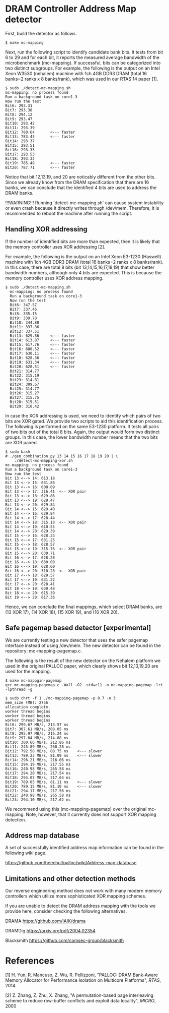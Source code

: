 DRAM Controller Address Map detector
====================================

First, build the detector as follows.

	$ make mc-mapping

Next, run the following script to identify candidate bank bits.
It tests from bit 6 to 29 and for each bit, it reports the measured 
average bandwidth of the microbenchmark (mc-mapping). If successful, 
bits can be categorized into two distinct subgroups. For example, 
the following is the output on an Intel Xeon W3530 (nehalem) machine 
with 1ch 4GB DDR3 DRAM (total 16 banks=2 ranks x 8 banks/rank), which 
was used in our RTAS'14 paper [1]. 

	$ sudo ./detect-mc-mapping.sh
	mc-mapping: no process found
	Run a background task on core1-3
	Now run the test
	Bit6: 293.31
	Bit7: 293.38
	Bit8: 294.12
	Bit9: 293.47
	Bit10: 293.42
	Bit11: 293.39
	Bit12: 780.64		<--- faster
	Bit13: 783.43		<--- faster
	Bit14: 293.37
	Bit15: 293.51
	Bit16: 293.33
	Bit17: 293.53
	Bit18: 293.32
	Bit19: 785.48		<--- faster
	Bit20: 787.71		<--- faster


Notice that bit 12,13,19, and 20 are noticably different
from the other bits. Since we already know from the DRAM 
specification that there are 16 banks, we can conclude that the 
identified 4 bits are used to address the DRAM banks.

!!!WARNING!!! Running 'detect-mc-mapping.sh' can cause system instability or 
even crash because it directly writes through /dev/mem. Therefore, it is 
recommended to reboot the machine after running the script.

## Handling XOR addressing 

If the number of identified bits are more than expected, then it is likely that
the memory controller uses XOR addressing [2].

For example, the following is the output on an Intel Xeon E3-1230 (Haswell) 
machine with 1ch 4GB DDR3 DRAM (total 16 banks=2 ranks x 8 banks/rank). 
In this case, there are total 8 bits (bit 13,14,15,16,17,18,19) that show 
better bandwidth numbers, although only 4 bits are expected. This is because
the memory controller uses XOR address mapping.

	$ sudo ./detect-mc-mapping.sh
	  mc-mapping: no process found
	  Run a background task on core1-3
	  Now run the test
	  Bit6: 347.57
	  Bit7: 337.46
	  Bit8: 335.15
	  Bit9: 339.78
	  Bit10: 344.88
	  Bit11: 337.86
	  Bit12: 337.51
	  Bit13: 629.86		<--- faster
	  Bit14: 613.87		<--- faster
	  Bit15: 617.76		<--- faster
	  Bit16: 608.52		<--- faster
	  Bit17: 630.11		<--- faster
	  Bit18: 628.36		<--- faster
	  Bit19: 631.34		<--- faster
	  Bit20: 628.51		<--- faster
	  Bit21: 314.77
	  Bit22: 315.19
	  Bit23: 314.81
	  Bit24: 309.67
	  Bit25: 314.77
	  Bit26: 315.27
	  Bit27: 315.75
	  Bit28: 315.51
	  Bit29: 310.42

In case the XOR addressing is used, we need to identify which pairs of two bits 
are XOR gated. We provide two scripts to aid this 
identification process. The following is performed on the same E3-1230 
platform. It tests all pairs of two bits out of the total 8 bits. Again, the 
output would form two distinct groups. In this case, the lower bandwidth 
number means that the two bits are XOR paired. 

	 
	$ sudo bash
	# ./gen_combination.py 13 14 15 16 17 18 19 20 | \
		./detect-mc-mapping-xor.sh
	mc-mapping: no process found
	Run a background task on core1-3
	Now run the test
	Bit 13 <--> 14: 613.18
	Bit 13 <--> 15: 631.86
	Bit 13 <--> 16: 608.09
	Bit 13 <--> 17: 316.41  <-- XOR pair
	Bit 13 <--> 18: 629.86
	Bit 13 <--> 19: 629.47
	Bit 13 <--> 20: 629.84
	Bit 14 <--> 15: 629.40
	Bit 14 <--> 16: 629.84
	Bit 14 <--> 17: 628.44
	Bit 14 <--> 18: 315.18  <-- XOR pair
	Bit 14 <--> 19: 610.55
	Bit 14 <--> 20: 629.39
	Bit 15 <--> 16: 628.33
	Bit 15 <--> 17: 631.25
	Bit 15 <--> 18: 628.57
	Bit 15 <--> 19: 315.76  <-- XOR pair
	Bit 15 <--> 20: 630.71
	Bit 16 <--> 17: 628.28
	Bit 16 <--> 18: 630.09
	Bit 16 <--> 19: 628.60
	Bit 16 <--> 20: 310.28  <-- XOR pair
	Bit 17 <--> 18: 629.57
	Bit 17 <--> 19: 631.22
	Bit 17 <--> 20: 628.41
	Bit 18 <--> 19: 630.48
	Bit 18 <--> 20: 615.39
	Bit 19 <--> 20: 617.36

Hence, we can conclude the final mappings, which select DRAM banks, are
(13 XOR 17), (14 XOR 18), (15 XOR 19), and (16 XOR 20). 

## Safe pagemap based detector [experimental]

We are currently testing a new detector that uses the safer pagemap interface instead of using /dev/mem. The new detector can be found in the repository: mc-mapping-pagemap.c.

The following is the result of the new detector on the Nehalem platform we used in the original PALLOC paper, which clearly shows bit 12,13,19,20 are used for the mapping. 

	$ make mc-mappgin-pagemap
	gcc mc-mapping-pagemap.c -Wall -O2 -std=c11 -o mc-mapping-pagemap -lrt -lpthread -g

	$ sudo chrt -f 1 ./mc-mapping-pagemap -p 0.7 -n 3
	mem_size (MB): 2756
	allocation complete.
	worker thread begins
	worker thread begins
	worker thread begins
	Bit6: 299.67 MB/s, 213.57 ns
	Bit7: 307.61 MB/s, 208.05 ns
	Bit8: 295.97 MB/s, 216.24 ns
	Bit9: 297.84 MB/s, 214.88 ns
	Bit10: 300.66 MB/s, 212.86 ns
	Bit11: 245.89 MB/s, 260.28 ns
	Bit12: 792.58 MB/s, 80.75 ns	<--- slower
	Bit13: 789.23 MB/s, 81.09 ns	<--- slower
	Bit14: 296.21 MB/s, 216.06 ns
	Bit15: 294.19 MB/s, 217.55 ns
	Bit16: 240.98 MB/s, 265.58 ns
	Bit17: 294.20 MB/s, 217.54 ns
	Bit18: 294.07 MB/s, 217.64 ns
	Bit19: 789.05 MB/s, 81.11 ns	<--- slower
	Bit20: 789.15 MB/s, 81.10 ns	<--- slower
	Bit21: 294.17 MB/s, 217.56 ns
	Bit22: 240.98 MB/s, 265.58 ns
	Bit23: 294.10 MB/s, 217.62 ns

We recommend using this (mc-mapping-pagemap) over the original mc-mapping. Note, however, that it currently does not support XOR mapping detection. 

## Address map database
A set of successfully identified address map information can be found in the following wiki page. 

https://github.com/heechul/palloc/wiki/Address-map-database

## Limitations and other detection methods
Our reverse engineering method does not work with many modern memory controllers which utilize more sophisticated XOR mapping schemes.

If you are unable to detect the DRAM address mapping with the tools we provide here, consider checking the following alternatives.

DRAMA
https://github.com/IAIK/drama

DRAMDig
https://arxiv.org/pdf/2004.02354

Blacksmith
https://github.com/comsec-group/blacksmith

References
==========

[1] H. Yun, R. Mancuso, Z. Wu, R. Pellizzoni, "PALLOC: DRAM Bank-Aware Memory Allocator for Performance Isolation on Multicore Platforms", _RTAS_, 2014.

[2] Z. Zhang, Z. Zhu, X. Zhang, "A permutation-based page interleaving scheme to reduce row-buffer conflicts and exploit data locality", _MICRO_, 2000
